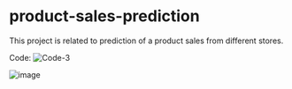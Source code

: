 # product-sales-prediction
This project is related to prediction of a product sales from different stores.

Code:
![Code-3](https://github.com/ZawarShaikh/product-sales-prediction/assets/108583648/d76b54e0-a8e9-4288-b3be-bafe816af049)

![image](https://github.com/ZawarShaikh/product-sales-prediction/assets/108583648/baec3623-ca33-4002-a0ae-4bd57ecbdbe3)
